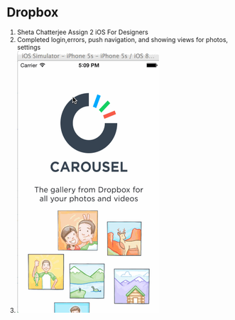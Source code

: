 Dropbox
=======

1. Sheta Chatterjee Assign 2 iOS For Designers
2. Completed login,errors,  push navigation, and showing views for photos, settings
3. <img src="dropboxs.gif" />
